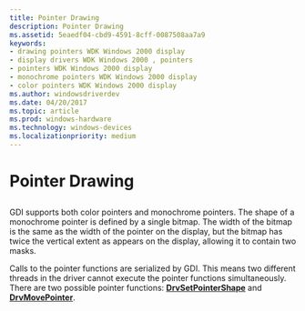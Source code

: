 ```yaml
---
title: Pointer Drawing
description: Pointer Drawing
ms.assetid: 5eaedf04-cbd9-4591-8cff-0087508aa7a9
keywords:
- drawing pointers WDK Windows 2000 display
- display drivers WDK Windows 2000 , pointers
- pointers WDK Windows 2000 display
- monochrome pointers WDK Windows 2000 display
- color pointers WDK Windows 2000 display
ms.author: windowsdriverdev
ms.date: 04/20/2017
ms.topic: article
ms.prod: windows-hardware
ms.technology: windows-devices
ms.localizationpriority: medium
---
```


# Pointer Drawing


## <span id="ddk_pointer_drawing_gg"></span><span id="DDK_POINTER_DRAWING_GG"></span>


GDI supports both color pointers and monochrome pointers. The shape of a monochrome pointer is defined by a single bitmap. The width of the bitmap is the same as the width of the pointer on the display, but the bitmap has twice the vertical extent as appears on the display, allowing it to contain two masks.

Calls to the pointer functions are serialized by GDI. This means two different threads in the driver cannot execute the pointer functions simultaneously. There are two possible pointer functions: [**DrvSetPointerShape**](https://msdn.microsoft.com/library/windows/hardware/ff556289) and [**DrvMovePointer**](https://msdn.microsoft.com/library/windows/hardware/ff556248).

 

 





